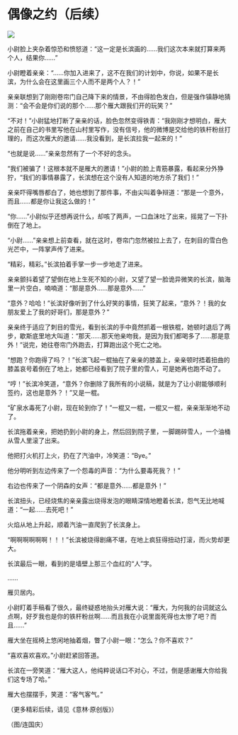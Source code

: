 # 偶像之约（后续）

![](http://www.yilinzazhi.com/images/yili/yili201313/yili20131329-1-l.jpg)

小尉脸上夹杂着惊恐和愤怒道：“这一定是长滨画的……我们这次本来就打算来两个人，结果你……” 

小尉瞪着亲亲：“……你加入进来了，这不在我们的计划中，你说，如果不是长滨，为什么会在这里画三个人而不是两个人？！” 

亲亲联想到了刚刚卷帘门自己降下来的情景，不由得脸色发白，但是强作镇静地猜测：“会不会是你们说的那个……那个雁大跟我们开的玩笑？” 

“不对！”小尉猛地打断了亲亲的话，脸色忽然变得铁青：“我刚刚才想明白，雁大之前在自己的书里写他在山村里写作，没有信号，他的微博是交给他的铁杆粉丝打理的，而这次雁大的邀请……我没看到，是长滨拉我一起来的！” 

“也就是说……”亲亲忽然有了一个不好的念头。 

“我们被骗了！这根本就不是雁大的邀请！”小尉的脸上青筋暴露，看起来分外狰狞，“我们的事情暴露了，长滨想在这个没有人知道的地方杀了我们！” 

亲亲吓得嘴唇都白了，她也想到了那件事，不由尖叫着争辩道：“那是一个意外，而且……都是你让我这么做的！” 

“你……”小尉似乎还想再说什么，却咳了两声，一口血沫吐了出来，摇晃了一下扑倒在了地上。 

“小尉……”亲亲想上前查看，就在这时，卷帘门忽然被拉上去了，在刺目的雪白色光芒中，一阵掌声传了进来。 

“精彩，精彩。”长滨拍着手掌一步一步地走了进来。 

亲亲颤抖着望了望倒在地上生死不知的小尉，又望了望一脸诡异微笑的长滨，脑海里一片空白，喃喃道：“那是意外……那是意外……” 

“意外？哈哈！”长滨好像听到了什么好笑的事情，狂笑了起来，“意外？！我的女朋友爱上了我的好哥们，那是意外？” 

亲亲终于适应了刺目的雪光，看到长滨的手中竟然抓着一根铁棍，她顿时退后了两步，歇斯底里地大叫道：“那天……那天他亲吻我，是因为我们都喝多了……那是意外！”说完，她往卷帘门外跑去，打算跑出这个死亡之地。 

“想跑？你跑得了吗？！”长滨飞起一棍抽在了亲亲的膝盖上，亲亲顿时捂着扭曲的膝盖哀号着倒在了地上，她都已经看到了院子里的雪人，可是她再也跑不动了。 

“哼！”长滨冷笑道，“意外？你删除了我所有的小说稿，就是为了让小尉能够顺利签约，这也是意外？！”又是一棍。 

“矿泉水毒死了小尉，现在轮到你了！”一棍又一棍，一棍又一棍，亲亲渐渐地不动了。 

长滨拖着亲亲，把她扔到小尉的身上，然后回到院子里，一脚踢碎雪人，一个油桶从雪人里滚了出来。 

他把打火机打上火，扔在了汽油中，冷笑道：“Bye。” 

他分明听到左边传来了一个怨毒的声音：“为什么要毒死我？！” 

右边也传来了一个阴森的女声：“都是意外……都是意外！” 

长滨扭头，已经烧焦的亲亲露出烧得发泡的眼睛深情地瞪着长滨，怨气无比地喊道：“一起……去死吧！” 

火焰从地上升起，顺着汽油一直爬到了长滨身上。 

“啊啊啊啊啊啊！！！”长滨被烧得剧痛不堪，在地上疯狂得扭动打滚，而火势却更大。 

长滨最后一眼，看到的是墙壁上那三个血红的“人”字。 

…… 

雁贝居内。 

小尉盯着手稿看了很久，最终疑惑地抬头对雁大说：“雁大，为何我的台词就这么点啊，好歹我也是你的铁杆粉丝啊……而且我在小说里面死得也太惨了吧？而且……” 

雁大坐在摇椅上悠闲地抽着烟，瞥了小尉一眼：“怎么？你不喜欢？” 

“喜欢喜欢喜欢。”小尉赶紧回答道。 

长滨在一旁笑道：“雁大这人，他纯粹说话口不对心，不过，倒是感谢雁大你给我们这专场了哈。” 

雁大也摆摆手，笑道：“客气客气。” 

（更多精彩后续，请见《意林·原创版》） 

（图/连国庆）